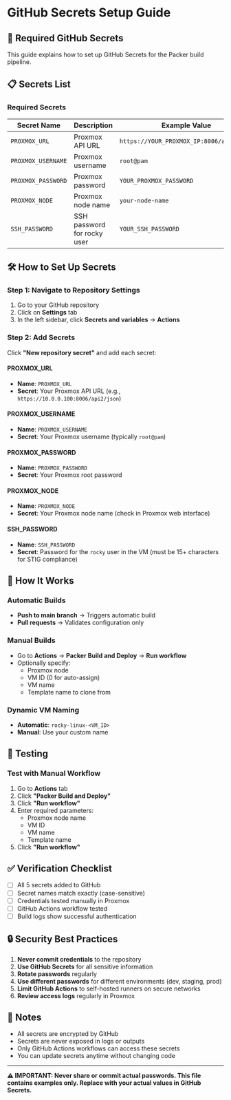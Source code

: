# GitHub Secrets Setup Guide

## 🔐 **Required GitHub Secrets**

This guide explains how to set up GitHub Secrets for the Packer build pipeline.

## 📋 **Secrets List**

### **Required Secrets**

| Secret Name | Description | Example Value |
|-------------|-------------|---------------|
| `PROXMOX_URL` | Proxmox API URL | `https://YOUR_PROXMOX_IP:8006/api2/json` |
| `PROXMOX_USERNAME` | Proxmox username | `root@pam` |
| `PROXMOX_PASSWORD` | Proxmox password | `YOUR_PROXMOX_PASSWORD` |
| `PROXMOX_NODE` | Proxmox node name | `your-node-name` |
| `SSH_PASSWORD` | SSH password for rocky user | `YOUR_SSH_PASSWORD` |

## 🛠️ **How to Set Up Secrets**

### **Step 1: Navigate to Repository Settings**

1. Go to your GitHub repository
2. Click on **Settings** tab
3. In the left sidebar, click **Secrets and variables** → **Actions**

### **Step 2: Add Secrets**

Click **"New repository secret"** and add each secret:

#### **PROXMOX_URL**
- **Name**: `PROXMOX_URL`
- **Secret**: Your Proxmox API URL (e.g., `https://10.0.0.100:8006/api2/json`)

#### **PROXMOX_USERNAME**
- **Name**: `PROXMOX_USERNAME`
- **Secret**: Your Proxmox username (typically `root@pam`)

#### **PROXMOX_PASSWORD**
- **Name**: `PROXMOX_PASSWORD`
- **Secret**: Your Proxmox root password

#### **PROXMOX_NODE**
- **Name**: `PROXMOX_NODE`
- **Secret**: Your Proxmox node name (check in Proxmox web interface)

#### **SSH_PASSWORD**
- **Name**: `SSH_PASSWORD`
- **Secret**: Password for the `rocky` user in the VM (must be 15+ characters for STIG compliance)

## 🚀 **How It Works**

### **Automatic Builds**
- **Push to main branch** → Triggers automatic build
- **Pull requests** → Validates configuration only

### **Manual Builds**
- Go to **Actions** → **Packer Build and Deploy** → **Run workflow**
- Optionally specify:
  - Proxmox node
  - VM ID (0 for auto-assign)
  - VM name
  - Template name to clone from

### **Dynamic VM Naming**
- **Automatic**: `rocky-linux-<VM_ID>`
- **Manual**: Use your custom name

## 🧪 **Testing**

### **Test with Manual Workflow**
1. Go to **Actions** tab
2. Click **"Packer Build and Deploy"**
3. Click **"Run workflow"**
4. Enter required parameters:
   - Proxmox node name
   - VM ID
   - VM name
   - Template name
5. Click **"Run workflow"**

## ✅ **Verification Checklist**

- [ ] All 5 secrets added to GitHub
- [ ] Secret names match exactly (case-sensitive)
- [ ] Credentials tested manually in Proxmox
- [ ] GitHub Actions workflow tested
- [ ] Build logs show successful authentication

## 🔒 **Security Best Practices**

1. **Never commit credentials** to the repository
2. **Use GitHub Secrets** for all sensitive information
3. **Rotate passwords** regularly
4. **Use different passwords** for different environments (dev, staging, prod)
5. **Limit GitHub Actions** to self-hosted runners on secure networks
6. **Review access logs** regularly in Proxmox

## 📝 **Notes**

- All secrets are encrypted by GitHub
- Secrets are never exposed in logs or outputs
- Only GitHub Actions workflows can access these secrets
- You can update secrets anytime without changing code

---

**⚠️ IMPORTANT: Never share or commit actual passwords. This file contains examples only. Replace with your actual values in GitHub Secrets.**

